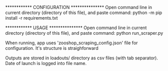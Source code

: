 ************ CONFIGURATION ***************
Open command line in current directory (directory of this file), and paste command:
    python -m pip install -r requirements.txt

************ USAGE ***************
Open command line in current directory (directory of this file), and paste command:
    python run_scraper.py

When running, app uses 'zooshop_scraping_config.json' file for configuration.
It's structure is straighforward

Outputs are stored in loadouts/ directory as csv files (with tab separator).
Date of launch is logged into file name.


